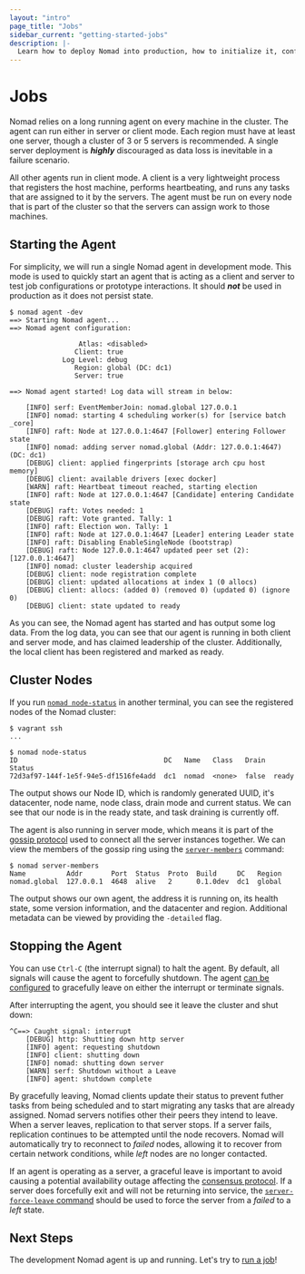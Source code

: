 ```yaml
---
layout: "intro"
page_title: "Jobs"
sidebar_current: "getting-started-jobs"
description: |-
  Learn how to deploy Nomad into production, how to initialize it, configure it, etc.
---
```


# Jobs

Nomad relies on a long running agent on every machine in the cluster.
The agent can run either in server or client mode. Each region must
have at least one server, though a cluster of 3 or 5 servers is recommended.
A single server deployment is _**highly**_ discouraged as data loss is inevitable
in a failure scenario.

All other agents run in client mode. A client is a very lightweight
process that registers the host machine, performs heartbeating, and runs any tasks
that are assigned to it by the servers. The agent must be run on every node that
is part of the cluster so that the servers can assign work to those machines.

## Starting the Agent

For simplicity, we will run a single Nomad agent in development mode. This mode
is used to quickly start an agent that is acting as a client and server to test
job configurations or prototype interactions. It should _**not**_ be used in
production as it does not persist state.

```
$ nomad agent -dev
==> Starting Nomad agent...
==> Nomad agent configuration:

                 Atlas: <disabled>
                Client: true
             Log Level: debug
                Region: global (DC: dc1)
                Server: true

==> Nomad agent started! Log data will stream in below:

    [INFO] serf: EventMemberJoin: nomad.global 127.0.0.1
    [INFO] nomad: starting 4 scheduling worker(s) for [service batch _core]
    [INFO] raft: Node at 127.0.0.1:4647 [Follower] entering Follower state
    [INFO] nomad: adding server nomad.global (Addr: 127.0.0.1:4647) (DC: dc1)
    [DEBUG] client: applied fingerprints [storage arch cpu host memory]
    [DEBUG] client: available drivers [exec docker]
    [WARN] raft: Heartbeat timeout reached, starting election
    [INFO] raft: Node at 127.0.0.1:4647 [Candidate] entering Candidate state
    [DEBUG] raft: Votes needed: 1
    [DEBUG] raft: Vote granted. Tally: 1
    [INFO] raft: Election won. Tally: 1
    [INFO] raft: Node at 127.0.0.1:4647 [Leader] entering Leader state
    [INFO] raft: Disabling EnableSingleNode (bootstrap)
    [DEBUG] raft: Node 127.0.0.1:4647 updated peer set (2): [127.0.0.1:4647]
    [INFO] nomad: cluster leadership acquired
    [DEBUG] client: node registration complete
    [DEBUG] client: updated allocations at index 1 (0 allocs)
    [DEBUG] client: allocs: (added 0) (removed 0) (updated 0) (ignore 0)
    [DEBUG] client: state updated to ready
```

As you can see, the Nomad agent has started and has output some log
data. From the log data, you can see that our agent is running in both
client and server mode, and has claimed leadership of the cluster.
Additionally, the local client has been registered and marked as ready.

## Cluster Nodes

If you run [`nomad node-status`](/docs/commands/node-status.html) in another terminal, you
can see the registered nodes of the Nomad cluster:

```text
$ vagrant ssh
...

$ nomad node-status
ID                                    DC   Name   Class   Drain  Status
72d3af97-144f-1e5f-94e5-df1516fe4add  dc1  nomad  <none>  false  ready
```

The output shows our Node ID, which is randomly generated UUID,
it's datacenter, node name, node class, drain mode and current status.
We can see that our node is in the ready state, and task draining is
currently off.

The agent is also running in server mode, which means it is part of
the [gossip protocol](/docs/internals/gossip.html) used to connect all
the server instances together. We can view the members of the gossip
ring using the [`server-members`](/docs/commands/server-members.html) command:

```text
$ nomad server-members
Name          Addr       Port  Status  Proto  Build     DC   Region
nomad.global  127.0.0.1  4648  alive   2      0.1.0dev  dc1  global
```

The output shows our own agent, the address it is running on, its
health state, some version information, and the datacenter and region.
Additional metadata can be viewed by providing the `-detailed` flag.

## <a name="stopping"></a>Stopping the Agent

You can use `Ctrl-C` (the interrupt signal) to halt the agent.
By default, all signals will cause the agent to forcefully shutdown.
The agent [can be configured](/docs/agent/config.html) to gracefully
leave on either the interrupt or terminate signals.

After interrupting the agent, you should see it leave the cluster
and shut down:

```
^C==> Caught signal: interrupt
    [DEBUG] http: Shutting down http server
    [INFO] agent: requesting shutdown
    [INFO] client: shutting down
    [INFO] nomad: shutting down server
    [WARN] serf: Shutdown without a Leave
    [INFO] agent: shutdown complete
```

By gracefully leaving, Nomad clients update their status to prevent
futher tasks from being scheduled and to start migrating any tasks that are
already assigned. Nomad servers notifies other their peers they intend to leave.
When a server leaves, replication to that server stops. If a server fails,
replication continues to be attempted until the node recovers. Nomad will
automatically try to reconnect to _failed_ nodes, allowing it to recover from
certain network conditions, while _left_ nodes are no longer contacted.

If an agent is operating as a server, a graceful leave is important to avoid
causing a potential availability outage affecting the
[consensus protocol](/docs/internals/consensus.html). If a server does
forcefully exit and will not be returning into service, the
[`server-force-leave` command](/docs/commands/server-force-leave.html) should
be used to force the server from a _failed_ to a _left_ state.

## Next Steps

The development Nomad agent is up and running. Let's try to [run a job](jobs.html)!
